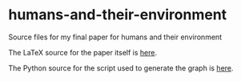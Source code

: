 # humans-and-their-environment

Source files for my final paper for humans and their environment

The LaTeX source for the paper itself is [here](paper.tex).

The Python source for the script used to generate the graph is
[here](food-for-rome/fig2.py).
